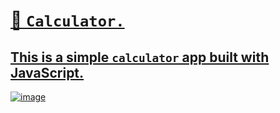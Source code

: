 # <u>🧮 `Calculator.`<u>
  
  
## This is a simple `calculator` app built with JavaScript.

  
  ![image](https://github.com/DamianRavinduPeiris/Calculator/assets/115478137/73567604-dcd5-42d8-87c6-a5346f4d7c01)
